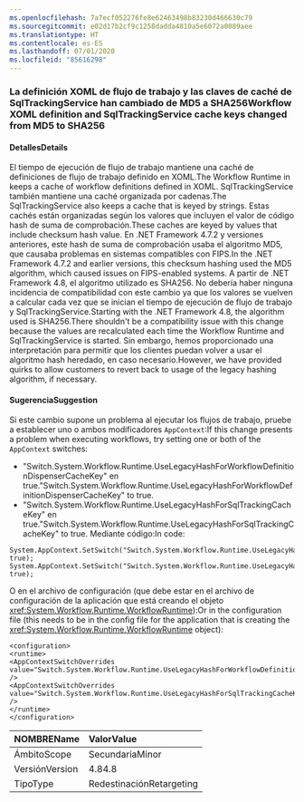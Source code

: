 ```yaml
---
ms.openlocfilehash: 7a7ecf052276fe8e62463498b83230d466630c79
ms.sourcegitcommit: e02d17b2cf9c1258dadda4810a5e6072a0089aee
ms.translationtype: HT
ms.contentlocale: es-ES
ms.lasthandoff: 07/01/2020
ms.locfileid: "85616298"
---
```

### <a name="workflow-xoml-definition-and-sqltrackingservice-cache-keys-changed-from-md5-to-sha256"></a><span data-ttu-id="1ece1-101">La definición XOML de flujo de trabajo y las claves de caché de SqlTrackingService han cambiado de MD5 a SHA256</span><span class="sxs-lookup"><span data-stu-id="1ece1-101">Workflow XOML definition and SqlTrackingService cache keys changed from MD5 to SHA256</span></span>

#### <a name="details"></a><span data-ttu-id="1ece1-102">Detalles</span><span class="sxs-lookup"><span data-stu-id="1ece1-102">Details</span></span>

<span data-ttu-id="1ece1-103">El tiempo de ejecución de flujo de trabajo mantiene una caché de definiciones de flujo de trabajo definido en XOML.</span><span class="sxs-lookup"><span data-stu-id="1ece1-103">The Workflow Runtime in keeps a cache of workflow definitions defined in XOML.</span></span> <span data-ttu-id="1ece1-104">SqlTrackingService también mantiene una caché organizada por cadenas.</span><span class="sxs-lookup"><span data-stu-id="1ece1-104">The SqlTrackingService also keeps a cache that is keyed by strings.</span></span> <span data-ttu-id="1ece1-105">Estas cachés están organizadas según los valores que incluyen el valor de código hash de suma de comprobación.</span><span class="sxs-lookup"><span data-stu-id="1ece1-105">These caches are keyed by values that include checksum hash value.</span></span> <span data-ttu-id="1ece1-106">En .NET Framework 4.7.2 y versiones anteriores, este hash de suma de comprobación usaba el algoritmo MD5, que causaba problemas en sistemas compatibles con FIPS.</span><span class="sxs-lookup"><span data-stu-id="1ece1-106">In the .NET Framework 4.7.2 and earlier versions, this checksum hashing used the MD5 algorithm, which caused issues on FIPS-enabled systems.</span></span> <span data-ttu-id="1ece1-107">A partir de .NET Framework 4.8, el algoritmo utilizado es SHA256. No debería haber ninguna incidencia de compatibilidad con este cambio ya que los valores se vuelven a calcular cada vez que se inician el tiempo de ejecución de flujo de trabajo y SqlTrackingService.</span><span class="sxs-lookup"><span data-stu-id="1ece1-107">Starting with the .NET Framework 4.8, the algorithm used is SHA256.There shouldn't be a compatibility issue with this change because the values are recalculated each time the Workflow Runtime and SqlTrackingService is started.</span></span> <span data-ttu-id="1ece1-108">Sin embargo, hemos proporcionado una interpretación para permitir que los clientes puedan volver a usar el algoritmo hash heredado, en caso necesario.</span><span class="sxs-lookup"><span data-stu-id="1ece1-108">However, we have provided quirks to allow customers to revert back to usage of the legacy hashing algorithm, if necessary.</span></span>

#### <a name="suggestion"></a><span data-ttu-id="1ece1-109">Sugerencia</span><span class="sxs-lookup"><span data-stu-id="1ece1-109">Suggestion</span></span>

<span data-ttu-id="1ece1-110">Si este cambio supone un problema al ejecutar los flujos de trabajo, pruebe a establecer uno o ambos modificadores `AppContext`:</span><span class="sxs-lookup"><span data-stu-id="1ece1-110">If this change presents a problem when executing workflows, try setting one or both of the `AppContext` switches:</span></span>

- <span data-ttu-id="1ece1-111">&quot;Switch.System.Workflow.Runtime.UseLegacyHashForWorkflowDefinitionDispenserCacheKey&quot; en true.</span><span class="sxs-lookup"><span data-stu-id="1ece1-111">&quot;Switch.System.Workflow.Runtime.UseLegacyHashForWorkflowDefinitionDispenserCacheKey&quot; to true.</span></span>
- <span data-ttu-id="1ece1-112">&quot;Switch.System.Workflow.Runtime.UseLegacyHashForSqlTrackingCacheKey&quot; en true.</span><span class="sxs-lookup"><span data-stu-id="1ece1-112">&quot;Switch.System.Workflow.Runtime.UseLegacyHashForSqlTrackingCacheKey&quot; to true.</span></span>
<span data-ttu-id="1ece1-113">Mediante código:</span><span class="sxs-lookup"><span data-stu-id="1ece1-113">In code:</span></span>

<pre><code class="lang-csharp">System.AppContext.SetSwitch(&quot;Switch.System.Workflow.Runtime.UseLegacyHashForWorkflowDefinitionDispenserCacheKey&quot;, true);&#13;&#10;System.AppContext.SetSwitch(&quot;Switch.System.Workflow.Runtime.UseLegacyHashForSqlTrackingCacheKey&quot;, true);&#13;&#10;</code></pre>

<span data-ttu-id="1ece1-114">O en el archivo de configuración (que debe estar en el archivo de configuración de la aplicación que está creando el objeto <xref:System.Workflow.Runtime.WorkflowRuntime>):</span><span class="sxs-lookup"><span data-stu-id="1ece1-114">Or in the configuration file (this needs to be in the config file for the application that is creating the <xref:System.Workflow.Runtime.WorkflowRuntime> object):</span></span>

<pre><code class="lang-xml">&lt;configuration&gt;&#13;&#10;&lt;runtime&gt;&#13;&#10;&lt;AppContextSwitchOverrides value=&quot;Switch.System.Workflow.Runtime.UseLegacyHashForWorkflowDefinitionDispenserCacheKey=true&quot; /&gt;&#13;&#10;&lt;AppContextSwitchOverrides value=&quot;Switch.System.Workflow.Runtime.UseLegacyHashForSqlTrackingCacheKeytrue&quot; /&gt;&#13;&#10;&lt;/runtime&gt;&#13;&#10;&lt;/configuration&gt;&#13;&#10;</code></pre>

| <span data-ttu-id="1ece1-115">NOMBRE</span><span class="sxs-lookup"><span data-stu-id="1ece1-115">Name</span></span>    | <span data-ttu-id="1ece1-116">Valor</span><span class="sxs-lookup"><span data-stu-id="1ece1-116">Value</span></span>       |
|:--------|:------------|
| <span data-ttu-id="1ece1-117">Ámbito</span><span class="sxs-lookup"><span data-stu-id="1ece1-117">Scope</span></span>   | <span data-ttu-id="1ece1-118">Secundaria</span><span class="sxs-lookup"><span data-stu-id="1ece1-118">Minor</span></span>       |
| <span data-ttu-id="1ece1-119">Versión</span><span class="sxs-lookup"><span data-stu-id="1ece1-119">Version</span></span> | <span data-ttu-id="1ece1-120">4.8</span><span class="sxs-lookup"><span data-stu-id="1ece1-120">4.8</span></span>         |
| <span data-ttu-id="1ece1-121">Tipo</span><span class="sxs-lookup"><span data-stu-id="1ece1-121">Type</span></span>    | <span data-ttu-id="1ece1-122">Redestinación</span><span class="sxs-lookup"><span data-stu-id="1ece1-122">Retargeting</span></span> |
